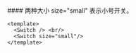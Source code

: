 <cn>
#### 两种大小
size="small" 表示小号开关。
</cn>

```vue
<template>
  <Switch /> <br/>
  <Switch size="small"/> 
</template>
```